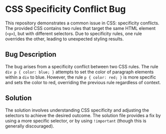 # CSS Specificity Conflict Bug

This repository demonstrates a common issue in CSS: specificity conflicts.  The provided CSS contains two rules that target the same HTML element (`<p>`), but with different selectors. Due to specificity rules, one rule overrides the other, leading to unexpected styling results.

## Bug Description

The bug arises from a specificity conflict between two CSS rules.  The rule `div p { color: blue; }` attempts to set the color of paragraph elements within a `div` to blue. However, the rule `p { color: red; }` is more specific and sets the color to red, overriding the previous rule regardless of context.

## Solution

The solution involves understanding CSS specificity and adjusting the selectors to achieve the desired outcome. The solution file provides a fix by using a more specific selector, or by using `!important` (though this is generally discouraged).
